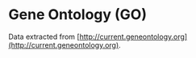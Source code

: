 # Gene Ontology (GO)
Data extracted from [http://current.geneontology.org](http://current.geneontology.org).
